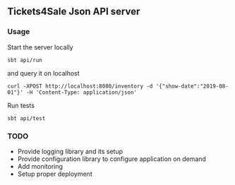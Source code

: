 Tickets4Sale Json API server
----------------------------

### Usage

Start the server locally
```
sbt api/run
```

and query it on localhost
```
curl -XPOST http://localhost:8080/inventory -d '{"show-date":"2019-08-01"}' -H 'Content-Type: application/json'
```

Run tests

```
sbt api/test
```

### TODO

- Provide logging library and its setup
- Provide configuration library to configure application on demand
- Add monitoring
- Setup proper deployment
